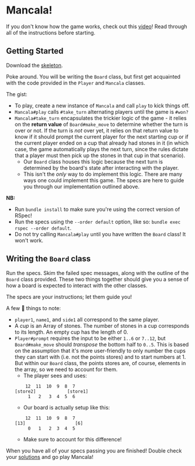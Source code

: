 # Mancala!

If you don't know how the game works, check out this [video][how-to-video]! Read
through all of the instructions before starting.

[how-to-video]: https://www.youtube.com/watch?v=-A-djjimCcM

## Getting Started

Download the [skeleton][mancala-skeleton].

Poke around. You will be writing the `Board` class, but first get acquainted
with the code provided in the `Player` and `Mancala` classes.

The gist:
* To play, create a new instance of `Mancala` and call `play` to kick things off.
* `Mancala#play` calls `#take_turn` alternating players until the game is `#won?`
* `Mancala#take_turn` encapsulates the trickier logic of the game - it relies on
the **return value** of `Board#make_move` to determine whether the turn is over
or not. If the turn is *not* over yet, it relies on that return value to know if
it should prompt the current player for the next starting cup or if the current
player ended on a cup that already had stones in it (in which case, the game
automatically plays the next turn, since the rules dictate that a player must
then pick up the stones in that cup in that scenario).
  * Our `Board` class houses this logic because the next turn is determined by the board's state after interacting with the player.
  * This isn't the *only* way to do implement this logic. There are many ways one
  could implement this game. The specs are here to guide you through our
  implementation outlined above.

**NB:**
 + Run `bundle install` to make sure you're using the correct version of RSpec!
 + Run the specs using the `--order default` option, like so: `bundle exec rspec --order default`.
 + Do not try calling `Mancala#play` until you have written the `Board` class! It won't work.

[mancala-skeleton]: ./skeleton.zip?raw=true

## Writing the `Board` class

Run the specs. Skim the failed spec messages, along with the outline of the
`Board` class provided. These two things together should give you a sense of how
a board is expected to interact with the other classes.

The specs are your instructions; let them guide you!

A few :key: things to note:
 * `player1`, `name1`, and `side1` all correspond to the same player.
 * A *cup* is an Array of stones. The number of stones in a cup corresponds to its length. An empty cup has the length of 0.
 * `Player#prompt` requires the input to be either `1..6` or `7..12`, but `Board#make_move` should *transpose* the bottom half to `0..5`. This is based on the assumption that it's more user-friendly to only number the cups they can start with (i.e. not the points stores) and to start numbers at 1. But within our `Board` class, the points stores are, of course, elements in the array, so we need to account for them.
   * The player sees and uses:
   ```
       12  11  10  9  8  7
   [store2]            [store1]
        1   2   3  4  5  6
   ```
   * Our board is actually setup like this:
   ```
       12  11  10  9  8  7
   [13]                   [6]
        0   1   2  3  4  5
   ```
   * Make sure to account for this difference!

When you have all of your specs passing you are finished! Double check your [solutions][mancala-solutions] and go play Mancala!

[mancala-solutions]: ../../solution/mancala/solution
